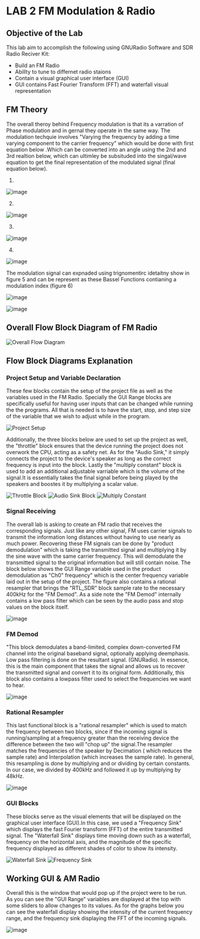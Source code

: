 # LAB 2 FM Modulation & Radio

## Objective of the Lab 
This lab aim to accomplish the following using GNURadio Software and SDR Radio Reciver Kit: 

+ Build an FM Radio 
+ Abillty to tune to differnet radio staions
+ Contain a visual graphical user interface (GUI)
+ GUI contains Fast Fourier Transform (FFT) and waterfall visual representation

## FM Theory 
The overall theroy behind Frequency modulation is that its a varration of Phase modulation and in gernal they operate in the same way. The modulation techquie involves "Varying the frequency by adding a time varying component to the carrier frequency" which would be done with first equation below .Which can be converted into an angle using the 2nd and 3rd realtion below, which can ultimley be subsituded into the singal/wave equation to get the final representation of the modulated signal (final equation below). 

1)

![image](https://github.com/DANYSR8/ENEE_3141_DigiComm/assets/117769464/005c72f9-04e3-4490-846d-7d733cfb514f)

2)

   ![image](https://github.com/DANYSR8/ENEE_3141_DigiComm/assets/117769464/a999b860-6278-4afa-a3a8-82e6e62f6f31)

3)

   ![image](https://github.com/DANYSR8/ENEE_3141_DigiComm/assets/117769464/d19b74c1-5cba-4b0a-ba1f-a697ed3c6119)

4)

   ![image](https://github.com/DANYSR8/ENEE_3141_DigiComm/assets/117769464/062194e0-6813-47b0-adf2-56091ab05aaa)


The modulation signal can expnaded using trignomentirc idetaitny show in figure 5 and can be represent as these Bassel Functions contianing a modulation index (figure 6)    

   ![image](https://github.com/DANYSR8/ENEE_3141_DigiComm/assets/117769464/7b1447ba-b2ae-4abb-a760-1efd5465b060)

   ![image](https://github.com/DANYSR8/ENEE_3141_DigiComm/assets/117769464/59630d1e-519e-442d-97e4-4629de872166)


## Overall Flow Block Diagram of FM Radio 

![Overall Flow Diagram](https://github.com/DANYSR8/ENEE_3141_DigiComm/assets/117769464/aea1a788-a73d-4ef6-885f-dedbe7b0d299)



## Flow Block Diagrams Explanation 
### Project Setup and Variable Declaration 
These few blocks contain the setup of the project file as well as the variables used in the FM Radio. Specially the GUI Range blocks are
specifically useful for having user inputs that can be changed while running the the programs. All that is needed is to have the start, stop, and step size of the variable that we wish to adjust while in the program.

![Project Setup](https://github.com/DANYSR8/ENEE_3141_DigiComm/assets/117769464/ef856da1-ba6c-4340-a4e0-4407a896b8d1)


Additionally, the three blocks below are used to set up the project as well, the "throttle" block ensures that the device running the project does not overwork the CPU, acting as a safety net. As for the "Audio Sink," it simply connects the project to the device's speaker as long as the correct frequency is input into the block. Lastly the "multiply constant" block is used to add an additional adjustable varriable which is the volume of the signal.It is essentially takes the final signal before being played by the speakers and boostes it by multiplying a scalar value.   

![Throttle Block](https://github.com/DANYSR8/ENEE_3141_DigiComm/assets/117769464/9edba9b0-a13d-4500-ad57-c6e7c01fa28b)
![Audio Sink Block](https://github.com/DANYSR8/ENEE_3141_DigiComm/assets/117769464/169d9c64-f594-45ea-a7b8-f69b61c7c336)
![Multiply Constant](https://github.com/DANYSR8/ENEE_3141_DigiComm/assets/117769464/186ca5b1-4f06-45e9-9ec0-ecb3610b7efa)




### Signal Receiving 
The overall lab is asking to create an FM radio that receives the corresponding signals. Just like any other signal, FM uses carrier signals to transmit the information long distances without having to use nearly as much power. Recovering these FM signals can be done by "product demodulation" which is taking the transmitted signal and multiplying it by the sine wave with the same carrier frequency. This will demodulate the transmitted signal to the original information but will still contain noise. The block below shows the GUI Range variable used in the product demodulation as "Ch0" frequency" which is the center frequency variable laid out in the setup of the project. The figure also contains a rational resampler that brings the "RTL_SDR" block sample rate to the necessary 400kHz for the "FM Demod". As a side note the "FM Demod" internally contains a low pass filter which can be seen by the audio pass and stop values on the block itself.   

![image](https://github.com/DANYSR8/ENEE_3141_DigiComm/assets/117769464/5ba20824-fc71-42c1-b070-c5f84ffbf748)

### FM Demod
"This block demodulates a band-limited, complex down-converted FM channel into the original baseband signal, optionally applying deemphasis. Low pass filtering is done on the resultant signal. (GNURadio). In essence, this is the main component that takes the signal and allows us to recover the transmitted signal and convert it to its original form. Additionally, this block also contains a lowpass filter used to select the frequencies we want to hear.  

![image](https://github.com/DANYSR8/ENEE_3141_DigiComm/assets/117769464/99021832-41f4-4435-acbf-13bd46afc58f)


### Rational Resampler 
This last functional block is a "rational resampler" which is used to match the frequency between two blocks, since if the incoming signal is running/sampling at a frequency greater than the receiving device the difference between the two will "chop up" the signal.The resampler matches the frequencies of the speaker by Decimation ( which reduces the sample rate) and Interpolation (which increases the sample rate). In general, this resampling is done by multiplying and or dividing by certain constants. In our case, we divided by 400kHz and followed it up by multiplying by 48kHz.

![image](https://github.com/DANYSR8/ENEE_3141_DigiComm/assets/117769464/ff4c158b-f42c-4115-8e37-5d66f39f3cba)



### GUI Blocks 
These blocks serve as the visual elements that will be displayed on the graphical user interface (GUI).In this case, we used a "Frequency Sink" which displays the fast Fourier transform (FFT) of the entire transmitted signal. The "Waterfall Sink" displays time moving down such as a waterfall, frequency on the horizontal axis, and the magnitude of the specific frequency displayed as different shades of color to show its intensity.

![Waterfall Sink](https://github.com/DANYSR8/ENEE_3141_DigiComm/assets/117769464/443a98d8-41cd-42c7-8fd3-0fb1093e2ce0)
![Frequency Sink](https://github.com/DANYSR8/ENEE_3141_DigiComm/assets/117769464/36902073-1f68-4fc4-b85a-dd15d9ae755f)


## Working GUI & AM Radio 
Overall this is the window that would pop up if the project were to be run. As you can see the "GUI Range" variables are displayed at the top with some sliders to allow changes to its values. As for the graphs below you can see the waterfall display showing the intensity of the current frequency range, and the frequency sink displaying the FFT of the incoming signals.    

![image](https://github.com/DANYSR8/ENEE_3141_DigiComm/assets/117769464/ac6e1b5d-71ec-4cf5-a4fa-30a28f6af287)

